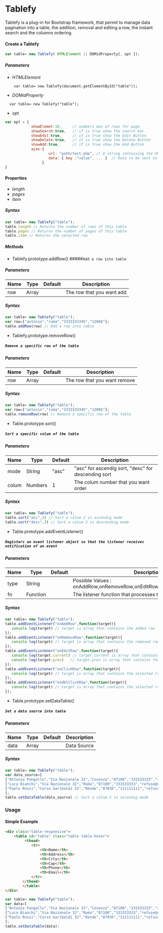# Tablefy
Tablefy is a plug-in for Bootstrap framework, that permit to manage data pagination into a table, the addition, removal and editing a row, the instant search and the columns ordering.
#### Create a Tablefy
```javascript
var table= new Tablefy( HTMLElement || DOMidProperty[, opt ]);
```
##### Parameters
* *HTMLElement*
 ```
     var table= new Tablefy(document.getElementById("table"));
```
* *DOMidProperty*
 ``` 
   var table= new Tablefy("table");
```
* *opt*
```javascript
var opt = {
            showElemet:10,     // numbers max of rows for page
            showSearch:true,   // if is true show the search bar
            showEdit:true,     // if is true show the Edit Button
            showDelete:true,   // if is true show the Delete Button
            showAdd:true,      // if is true show the Add Button
            ajax:{
                    url: "path/test.php", // A string containing the URL to which the request is sent.
                    data: { key :"value", ... }  // Data to be sent to the server.
                 } 
}
```

#### Properties
* *length* 
* *pages*   
* *item*    

##### Syntax
```javascript
var table= new Tablefy("table");
table.length // Returns the number of rows of this table
table.pages // Returns the number of pages of this table
table.item // Returns the selected row
```
##### Methods
* Tablefy.prototype.addRow()
#####```Add a row into table```
##### Parameters

 | Name    | Type         | Default | Description                |
 | --------|--------------|---------|----------------------------|
 | row     | Array<String>|         | The row that you want add  |
 
##### Syntax
```javascript
var table= new Tablefy("table");
var row=["antonio","roma","3333333345","1200$"];
table.addRow(row) // Add a row into table
```

* Tablefy.prototype.removeRow()
##### ```Remove a specific row of the table```
##### Parameters

 | Name    | Type         | Default | Description                  |
 | --------|--------------|---------|------------------------------|
 | row     | Array        |         | The row that you want remove |

##### Syntax
```javascript
var table= new Tablefy("table");
var row=["antonio","roma","3333333345","1200$"];
table.removeRow(row) // Remove a specific row of the table
```
 
* Table.prototype.sort()
##### ```Sort a specific colum of the table```
##### Parameters

 | Name    | Type         | Default | Description                                         |
 | --------|--------------|---------|-----------------------------------------------------|
 | mode    | String       |  "asc"  | "asc" for ascendig sort, "desc" for descending sort |
 | colum   | Numbers      |    1    | The colum number that you want order                |
 
##### Syntax
```javascript
var table= new Tablefy("table");
table.sort("asc",2) // Sort a colum 2 in ascendig mode
table.sort("desc",3) // Sort a colum 3 in descending mode
```

* Table.prototype.addEventListener()
##### ```Registers an event listener object so that the listener receives notification of an event```
##### Parameters

 | Name    | Type         | Default | Description                                                              |
 | --------|--------------|---------|--------------------------------------------------------------------------|
 | type    | String       |         | Possible Values : onAddRow,onRemoveRow,onEditRow,onClickRow,ondblClickRow|
 | fn      | Function     |         | The listener function that processes the event                           |
 
##### Syntax
```javascript
var table= new Tablefy("table");
table.addEventListener("onAddRow",function(target){
   console.log(target) // target is array that contains the added row
});  
table.addEventListener("onRemoveRow",function(target){
   console.log(target) // target is array that contains the removed row
}); 
table.addEventListener("onEditRow",function(target){
   console.log(target.current) // target.current is array that contains the row before the change
   console.log(target.prev)   // target.prev is array that contains the row after the change
});
table.addEventListener("onClickRow",function(target){
   console.log(target) // target is array that contains the selected row
});
table.addEventListener("ondblClickRow",function(target){
   console.log(target) // target is array that contains the selected row
});
```

* Table.prototype.setDataTable()
##### ```Set a data source into table```
##### Parameters

 | Name    | Type      | Default | Description     |
 | --------|-----------|---------|-----------------|
 | data    | Array     |         | Data Source     |
  
##### Syntax
```javascript
var table= new Tablefy("table");
var data_source=[
["Antonio Pangallo","Via Nazionale 32","Cosenza","87100","333333333","refuse@github.com"],
["Luca Bianchi","Via Nazionale 32","Roma","87100","333333333","refuse@github.com"],
["Paolo Rossi","Corso Garibaldi 32","Rende","87036","111111111","refuse@github.com"]
];
table.setDataTable(data_source) // Sort a colum 2 in ascendig mode
```

### Usage
#### Simple Example
```html
<div class="table-responsive">
	<table id="table" class="table table-hover">
		 <thead>
			<tr>
				<th>Name</th>
				<th>Address</th>
				<th>City</th>
				<th>Cap</th>
				<th>Phone</th>
				<th>Email</th>
			</tr>
		</thead>
        </table>
</div>
```
```javascript
var table= new Tablefy("table");
var data=[
["Antonio Pangallo","Via Nazionale 32","Cosenza","87100","333333333","refuse@github.com"],
["Luca Bianchi","Via Nazionale 32","Roma","87100","333333333","refuse@github.com"],
["Paolo Rossi","Corso Garibaldi 32","Rende","87036","111111111","refuse@github.com"]
];
table.setDataTable(data);
```
